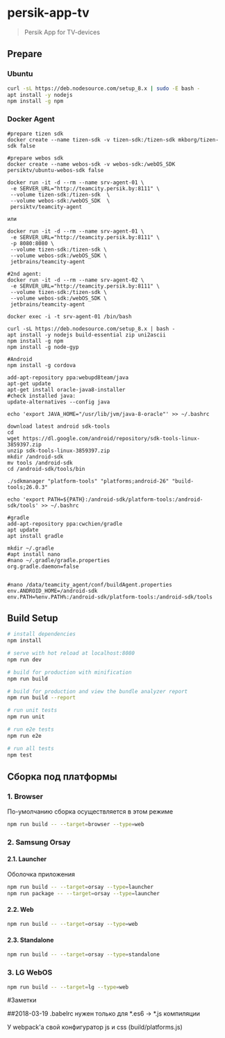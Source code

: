 # persik-app-tv

> Persik App for TV-devices

## Prepare

### Ubuntu

```bash
curl -sL https://deb.nodesource.com/setup_8.x | sudo -E bash -
apt install -y nodejs
npm install -g npm
```

### Docker Agent

```
#prepare tizen sdk
docker create --name tizen-sdk -v tizen-sdk:/tizen-sdk mkborg/tizen-sdk false

#prepare webos sdk
docker create --name webos-sdk -v webos-sdk:/webOS_SDK persiktv/ubuntu-webos-sdk false

docker run -it -d --rm --name srv-agent-01 \
 -e SERVER_URL="http://teamcity.persik.by:8111" \
 --volume tizen-sdk:/tizen-sdk  \
 --volume webos-sdk:/webOS_SDK  \
 persiktv/teamcity-agent

или

docker run -it -d --rm --name srv-agent-01 \
 -e SERVER_URL="http://teamcity.persik.by:8111" \
 -p 8080:8080 \
 --volume tizen-sdk:/tizen-sdk \
 --volume webos-sdk:/webOS_SDK \
 jetbrains/teamcity-agent

#2nd agent:
docker run -it -d --rm --name srv-agent-02 \
 -e SERVER_URL="http://teamcity.persik.by:8111" \
 --volume tizen-sdk:/tizen-sdk \
 --volume webos-sdk:/webOS_SDK \
 jetbrains/teamcity-agent
 
docker exec -i -t srv-agent-01 /bin/bash
 
curl -sL https://deb.nodesource.com/setup_8.x | bash -
apt install -y nodejs build-essential zip uni2ascii
npm install -g npm
npm install -g node-gyp

#Android
npm install -g cordova

add-apt-repository ppa:webupd8team/java
apt-get update
apt-get install oracle-java8-installer
#check installed java:
update-alternatives --config java
 
echo 'export JAVA_HOME="/usr/lib/jvm/java-8-oracle"' >> ~/.bashrc

download latest android sdk-tools
cd
wget https://dl.google.com/android/repository/sdk-tools-linux-3859397.zip
unzip sdk-tools-linux-3859397.zip
mkdir /android-sdk
mv tools /android-sdk
cd /android-sdk/tools/bin

./sdkmanager "platform-tools" "platforms;android-26" "build-tools;26.0.3"

echo 'export PATH=${PATH}:/android-sdk/platform-tools:/android-sdk/tools' >> ~/.bashrc

#gradle
add-apt-repository ppa:cwchien/gradle
apt update
apt install gradle

mkdir ~/.gradle
#apt install nano
#nano ~/.gradle/gradle.properties
org.gradle.daemon=false


#nano /data/teamcity_agent/conf/buildAgent.properties
env.ANDROID_HOME=/android-sdk
env.PATH=%env.PATH%:/android-sdk/platform-tools:/android-sdk/tools

```

## Build Setup

```bash
# install dependencies
npm install

# serve with hot reload at localhost:8080
npm run dev

# build for production with minification
npm run build

# build for production and view the bundle analyzer report
npm run build --report

# run unit tests
npm run unit

# run e2e tests
npm run e2e

# run all tests
npm test
```

## Сборка под платформы

### 1. Browser
По-умолчанию сборка осуществляется в этом режиме
```bash
npm run build -- --target=browser --type=web
```

### 2. Samsung Orsay
#### 2.1. Launcher
Оболочка приложения
```bash
npm run build -- --target=orsay --type=launcher
npm run package -- --target=orsay --type=launcher
```
#### 2.2. Web  
```bash
npm run build -- --target=orsay --type=web
```
#### 2.3. Standalone  
```bash
npm run build -- --target=orsay --type=standalone
```


### 3. LG WebOS
```bash
npm run build -- --target=lg --type=web
```

#Заметки

##2018-03-19
.babelrc нужен только для *.es6 -> *.js компиляции

У webpack'a свой конфигуратор js и css (build/platforms.js)

